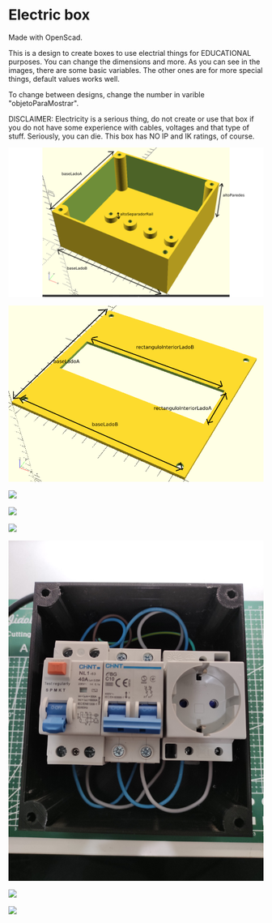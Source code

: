 
# Electric box

Made with OpenScad.

This is a design to create boxes to use electrial things for EDUCATIONAL purposes. You can change the dimensions and more. As you can see in the images, there are some basic variables. The other ones are for more special things, default values works well.

To change between designs, change the number in varible "objetoParaMostrar".

DISCLAIMER: Electricity is a serious thing, do not create or use that box if you do not have some experience with cables, voltages and that type of stuff. Seriously, you can die. This box has NO IP and IK ratings, of course.

![](cajaVariables.png)

![](tapaVariables.png)

![](1.jpg)

![](2.jpg)

![](3.jpg)

![](4.jpg)

![](5.jpg)

![](6.jpg)